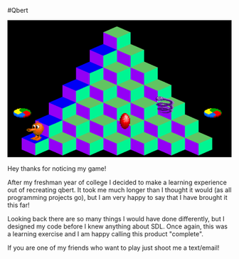 #Qbert

![Screenshot](resources/Qbert.png)

Hey thanks for noticing my game!

After my freshman year of college I decided to make a learning experience out of recreating qbert. It took me much longer than I thought it would (as all programming projects go), but I am very happy to say that I have brought it this far!

Looking back there are so many things I would have done differently, but I designed my code before I knew anything about SDL. Once again, this was a learning exercise and I am happy calling this product "complete".

If you are one of my friends who want to play just shoot me a text/email!